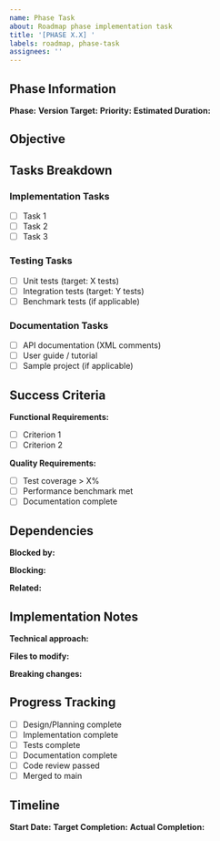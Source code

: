 ```yaml
---
name: Phase Task
about: Roadmap phase implementation task
title: '[PHASE X.X] '
labels: roadmap, phase-task
assignees: ''
---
```


## Phase Information

**Phase:** <!-- e.g., Phase 4.1, Phase 5.2 -->
**Version Target:** <!-- e.g., v0.1.1, v0.2.0 -->
**Priority:** <!-- High / Medium / Low -->
**Estimated Duration:** <!-- e.g., 1 week, 3 days -->

## Objective

<!-- Clear description of what this phase task aims to achieve -->

## Tasks Breakdown

### Implementation Tasks
- [ ] Task 1
- [ ] Task 2
- [ ] Task 3

### Testing Tasks
- [ ] Unit tests (target: X tests)
- [ ] Integration tests (target: Y tests)
- [ ] Benchmark tests (if applicable)

### Documentation Tasks
- [ ] API documentation (XML comments)
- [ ] User guide / tutorial
- [ ] Sample project (if applicable)

## Success Criteria

**Functional Requirements:**
- [ ] Criterion 1
- [ ] Criterion 2

**Quality Requirements:**
- [ ] Test coverage > X%
- [ ] Performance benchmark met
- [ ] Documentation complete

## Dependencies

**Blocked by:**
<!-- Issues or PRs that must be completed first -->

**Blocking:**
<!-- Issues or PRs that depend on this -->

**Related:**
<!-- Related issues or discussions -->

## Implementation Notes

**Technical approach:**
<!-- Key implementation details -->

**Files to modify:**
<!-- Expected files to change -->

**Breaking changes:**
<!-- Any breaking changes anticipated? -->

## Progress Tracking

- [ ] Design/Planning complete
- [ ] Implementation complete
- [ ] Tests complete
- [ ] Documentation complete
- [ ] Code review passed
- [ ] Merged to main

## Timeline

**Start Date:**
**Target Completion:**
**Actual Completion:**
